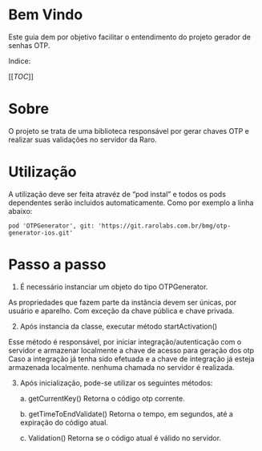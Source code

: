 # Bem Vindo

Este guia dem por objetivo facilitar o entendimento do projeto gerador de senhas OTP.

Indice:

[[_TOC_]]

# Sobre

O projeto se trata de uma biblioteca responsável por gerar chaves OTP e realizar suas validações no servidor da Raro.

# Utilização

A utilização deve ser feita atravéz de “pod instal” e todos os pods dependentes serão incluidos automaticamente.
Como por exemplo a linha abaixo:

`pod 'OTPGenerator', git: 'https://git.rarolabs.com.br/bmg/otp-generator-ios.git'`

# Passo a passo

1)	É necessário instanciar um objeto do tipo OTPGenerator.

As propriedades que fazem parte da instância devem ser únicas, por usuário e aparelho.
Com exceção da chave pública e chave privada.

2) Após instancia da classe, executar método startActivation()

Esse método é responsável, por iniciar integração/autenticação com o servidor e armazenar localmente a chave de acesso para geração dos otp
Caso a integração já tenha sido efetuada e a chave de integração já esteja armazenada localmente. nenhuma chamada no servidor é realizada.

3) Após inicialização, pode-se utilizar os seguintes métodos:
    
    a.	getCurrentKey()
    Retorna o código otp corrente.
    
    b.	getTimeToEndValidate()
    Retorna o tempo, em segundos, até a expiração do código atual.
    
    c.	Validation()
    Retorna se o código atual é válido no servidor.




